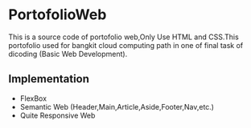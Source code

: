 # PortofolioWeb
This is a source code  of portofolio web,Only Use HTML and CSS.This portofolio used for bangkit cloud computing path in one of
final task of dicoding (Basic Web Development).
## Implementation
* FlexBox
* Semantic Web (Header,Main,Article,Aside,Footer,Nav,etc.)
* Quite Responsive Web


